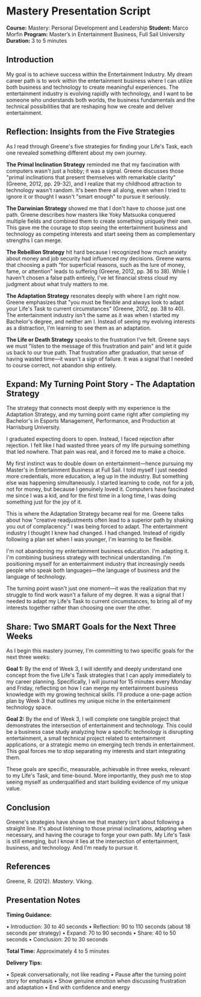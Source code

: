 
# Mastery Presentation Script

**Course:** Mastery: Personal Development and Leadership
**Student:** Marco Morfin
**Program:** Master’s in Entertainment Business, Full Sail University
**Duration:** 3 to 5 minutes

## Introduction

My goal is to achieve success within the Entertainment Industry. My dream career path is to work within the entertainment business where I can utilize both business and technology to create meaningful experiences. The entertainment industry is evolving rapidly with technology, and I want to be someone who understands both worlds, the business fundamentals and the technical possibilities that are reshaping how we create and deliver entertainment.

## Reflection: Insights from the Five Strategies

As I read through Greene's five strategies for finding your Life's Task, each one revealed something different about my own journey.

**The Primal Inclination Strategy** reminded me that my fascination with computers wasn't just a hobby; it was a signal. Greene discusses those "primal inclinations that present themselves with remarkable clarity" (Greene, 2012, pp. 29-32), and I realize that my childhood attraction to technology wasn't random. It's been there all along, even when I tried to ignore it or thought I wasn't "smart enough" to pursue it seriously.

**The Darwinian Strategy** showed me that I don't have to choose just one path. Greene describes how masters like Yoky Matsuoka conquered multiple fields and combined them to create something uniquely their own. This gave me the courage to stop seeing the entertainment business and technology as competing interests and start seeing them as complementary strengths I can merge.

**The Rebellion Strategy** hit hard because I recognized how much anxiety about money and job security had influenced my decisions. Greene warns that choosing a path "for superficial reasons, such as the lure of money, fame, or attention" leads to suffering (Greene, 2012, pp. 36 to 38). While I haven't chosen a false path entirely, I've let financial stress cloud my judgment about what truly matters to me.

**The Adaptation Strategy** resonates deeply with where I am right now. Greene emphasizes that "you must be flexible and always look to adapt your Life's Task to current circumstances" (Greene, 2012, pp. 38 to 40). The entertainment industry isn't the same as it was when I started my Bachelor's degree, and neither am I. Instead of seeing my evolving interests as a distraction, I'm learning to see them as an adaptation.

**The Life or Death Strategy** speaks to the frustration I've felt. Greene says we must "listen to the message of this frustration and pain" and let it guide us back to our true path. That frustration after graduation, that sense of having wasted time—it wasn't a sign of failure. It was a signal that I needed to course correct, not abandon ship entirely.

## Expand: My Turning Point Story - The Adaptation Strategy

The strategy that connects most deeply with my experience is the Adaptation Strategy, and my turning point came right after completing my Bachelor's in Esports Management, Performance, and Production at Harrisburg University.

I graduated expecting doors to open. Instead, I faced rejection after rejection. I felt like I had wasted three years of my life pursuing something that led nowhere. That pain was real, and it forced me to make a choice.

My first instinct was to double down on entertainment—hence pursuing my Master's in Entertainment Business at Full Sail. I told myself I just needed more credentials, more education, a leg up in the industry. But something else was happening simultaneously. I started learning to code, not for a job, not for money, but because I genuinely loved it. Computers have fascinated me since I was a kid, and for the first time in a long time, I was doing something just for the joy of it.

This is where the Adaptation Strategy became real for me. Greene talks about how "creative readjustments often lead to a superior path by shaking you out of complacency." I was being forced to adapt. The entertainment industry I thought I knew had changed. I had changed. Instead of rigidly following a plan set when I was younger, I'm learning to be flexible.

I'm not abandoning my entertainment business education. I'm adapting it. I'm combining business strategy with technical understanding. I'm positioning myself for an entertainment industry that increasingly needs people who speak both languages—the language of business and the language of technology.

The turning point wasn't just one moment—it was the realization that my struggle to find work wasn't a failure of my degree. It was a signal that I needed to adapt my Life's Task to current circumstances, to bring all of my interests together rather than choosing one over the other.

## Share: Two SMART Goals for the Next Three Weeks

As I begin this mastery journey, I'm committing to two specific goals for the next three weeks:

**Goal 1:** By the end of Week 3, I will identify and deeply understand one concept from the five Life's Task strategies that I can apply immediately to my career planning. Specifically, I will journal for 15 minutes every Monday and Friday, reflecting on how I can merge my entertainment business knowledge with my growing technical skills. I'll produce a one-page action plan by Week 3 that outlines my unique niche in the entertainment technology space.

**Goal 2:** By the end of Week 3, I will complete one tangible project that demonstrates the intersection of entertainment and technology. This could be a business case study analyzing how a specific technology is disrupting entertainment, a small technical project related to entertainment applications, or a strategic memo on emerging tech trends in entertainment. This goal forces me to stop separating my interests and start integrating them.

These goals are specific, measurable, achievable in three weeks, relevant to my Life's Task, and time-bound. More importantly, they push me to stop seeing myself as underqualified and start building evidence of my unique value.

## Conclusion

Greene's strategies have shown me that mastery isn't about following a straight line. It's about listening to those primal inclinations, adapting when necessary, and having the courage to forge your own path. My Life's Task is still emerging, but I know it lies at the intersection of entertainment, business, and technology. And I'm ready to pursue it.

## References

Greene, R. (2012). *Mastery*. Viking.

## Presentation Notes

**Timing Guidance:**

• Introduction: 30 to 40 seconds
• Reflection: 90 to 110 seconds (about 18 seconds per strategy)
• Expand: 70 to 90 seconds
• Share: 40 to 50 seconds
• Conclusion: 20 to 30 seconds

**Total Time:** Approximately 4 to 5 minutes

**Delivery Tips:**

• Speak conversationally, not like reading
• Pause after the turning point story for emphasis
• Show genuine emotion when discussing frustration and adaptation
• End with confidence and energy